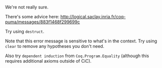 We're not really sure.

There's some advice here: <http://logical.saclay.inria.fr/coq-puma/messages/883f1468f299699c>

Try using `destruct`.

Note that this error message is sensitive to what's in the context. Try using `clear` to remove any hypotheses you don't need.

Also try `dependent induction` from `Coq.Program.Equality` (although this requires additional axioms outside of CiC).
